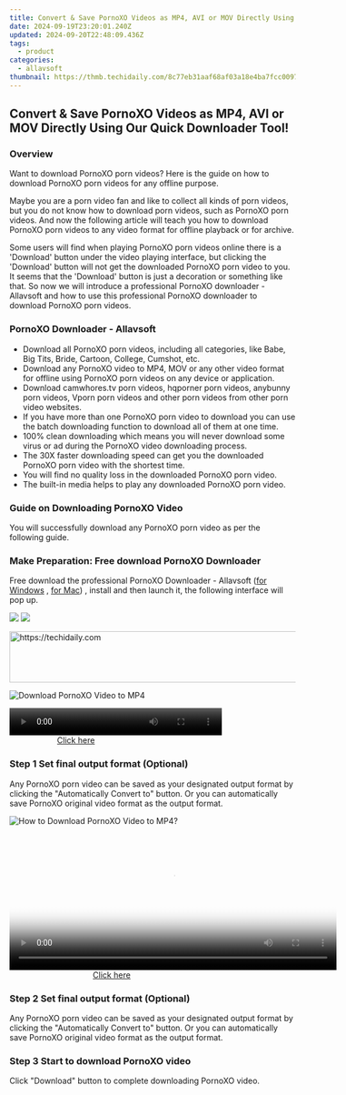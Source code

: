 ```yaml
---
title: Convert & Save PornoXO Videos as MP4, AVI or MOV Directly Using Our Quick Downloader Tool!
date: 2024-09-19T23:20:01.240Z
updated: 2024-09-20T22:48:09.436Z
tags:
  - product
categories:
  - allavsoft
thumbnail: https://thmb.techidaily.com/8c77eb31aaf68af03a18e4ba7fcc0097815c2ee3fb471579a2b65c14ccd90d40.jpg
---
```


## Convert & Save PornoXO Videos as MP4, AVI or MOV Directly Using Our Quick Downloader Tool!

### Overview

Want to download PornoXO porn videos? Here is the guide on how to download PornoXO porn videos for any offline purpose.

Maybe you are a porn video fan and like to collect all kinds of porn videos, but you do not know how to download porn videos, such as PornoXO porn videos. And now the following article will teach you how to download PornoXO porn videos to any video format for offline playback or for archive.

Some users will find when playing PornoXO porn videos online there is a 'Download' button under the video playing interface, but clicking the 'Download' button will not get the downloaded PornoXO porn video to you. It seems that the 'Download' button is just a decoration or something like that. So now we will introduce a professional PornoXO downloader - Allavsoft and how to use this professional PornoXO downloader to download PornoXO porn videos.

### PornoXO Downloader - Allavsoft

* Download all PornoXO porn videos, including all categories, like Babe, Big Tits, Bride, Cartoon, College, Cumshot, etc.
* Download any PornoXO video to MP4, MOV or any other video format for offline using PornoXO porn videos on any device or application.
* Download camwhores.tv porn videos, hqporner porn videos, anybunny porn videos, Vporn porn videos and other porn videos from other porn video websites.
* If you have more than one PornoXO porn video to download you can use the batch downloading function to download all of them at one time.
* 100% clean downloading which means you will never download some virus or ad during the PornoXO video downloading process.
* The 30X faster downloading speed can get you the downloaded PornoXO porn video with the shortest time.
* You will find no quality loss in the downloaded PornoXO porn video.
* The built-in media helps to play any downloaded PornoXO porn video.

### Guide on Downloading PornoXO Video

You will successfully download any PornoXO porn video as per the following guide.

### Make Preparation: Free download PornoXO Downloader

Free download the professional PornoXO Downloader - Allavsoft ([for Windows](https://tools.techidaily.com/allavsoft/products/) , [for Mac](https://tools.techidaily.com/allavsoft/products/)) , install and then launch it, the following interface will pop up.

[![](https://www.allavsoft.com/how-to/../images/how-to/free-download-win.jpg)](https://tools.techidaily.com/allavsoft/products/) [![](https://www.allavsoft.com/how-to/../images/how-to/free-download-mac.jpg)](https://tools.techidaily.com/allavsoft/products/)

<!-- affiliate ads begin -->
<a href="https://ursime.pxf.io/c/5597632/2136545/16384" target="_top" id="2136545">
  <img src="//a.impactradius-go.com/display-ad/16384-2136545" border="0" alt="https://techidaily.com" width="728" height="90"/>
</a>
<img height="0" width="0" src="https://ursime.pxf.io/i/5597632/2136545/16384" style="position:absolute;visibility:hidden;" border="0" />
<!-- affiliate ads end -->

![Download PornoXO Video to MP4](https://www.allavsoft.com/how-to/../images/allavsoft/screen-shot-600.jpg)

<!-- affiliate ads begin -->
<span id="1936838">
					<video width="374" height="48" style="cursor:pointer"
           poster="//a.impactradius-go.com/display-clicktoplayimage/1936838.png"
           onclick="if(!this.playClicked){this.play();this.setAttribute('controls',true);this.playClicked=true;}">
	   <source src="//a.impactradius-go.com/display-ad/18409-1936838">
	   <img src="//a.impactradius-go.com/display-clicktoplayimage/1936838.png" style="border: none; height: 100%; width: 100%; object-fit: contain">
	</video>
	<div style="width:234px;text-align:center"><a href="javascript:window.open(decodeURIComponent('https%3A%2F%2Fcoinrule.sjv.io%2Fc%2F5597632%2F1936838%2F18409'), '_blank');void(0);">Click here</a></div>
</span>
<img height="0" width="0" src="https://imp.pxf.io/i/5597632/1936838/18409" style="position:absolute;visibility:hidden;" border="0" />
<!-- affiliate ads end -->

### Step 1 Set final output format (Optional)

Any PornoXO porn video can be saved as your designated output format by clicking the "Automatically Convert to" button. Or you can automatically save PornoXO original video format as the output format.

![How to Download PornoXO Video to MP4?](https://www.allavsoft.com/how-to/../images/how-to/download-rtmp-video/download-rtmp-video.jpg)

<!-- affiliate ads begin -->
<span id="1983575">
					<video width="576" height="240" style="cursor:pointer"
           poster="//a.impactradius-go.com/display-clicktoplayimage/1983575.png"
           onclick="if(!this.playClicked){this.play();this.setAttribute('controls',true);this.playClicked=true;}">
	   <source src="//a.impactradius-go.com/display-ad/22993-1983575">
	   <img src="//a.impactradius-go.com/display-clicktoplayimage/1983575.png" style="border: none; height: 100%; width: 100%; object-fit: contain">
	</video>
	<div style="width:360px;text-align:center"><a href="javascript:window.open(decodeURIComponent('https%3A%2F%2Fhomestyler.sjv.io%2Fc%2F5597632%2F1983575%2F22993'), '_blank');void(0);">Click here</a></div>
</span>
<img height="0" width="0" src="https://imp.pxf.io/i/5597632/1983575/22993" style="position:absolute;visibility:hidden;" border="0" />
<!-- affiliate ads end -->

### Step 2 Set final output format (Optional)

Any PornoXO porn video can be saved as your designated output format by clicking the "Automatically Convert to" button. Or you can automatically save PornoXO original video format as the output format.

### Step 3 Start to download PornoXO video

Click "Download" button to complete downloading PornoXO video.

<ins class="adsbygoogle"
     style="display:block"
     data-ad-format="autorelaxed"
     data-ad-client="ca-pub-7571918770474297"
     data-ad-slot="1223367746"></ins>

<ins class="adsbygoogle"
     style="display:block"
     data-ad-client="ca-pub-7571918770474297"
     data-ad-slot="8358498916"
     data-ad-format="auto"
     data-full-width-responsive="true"></ins>



